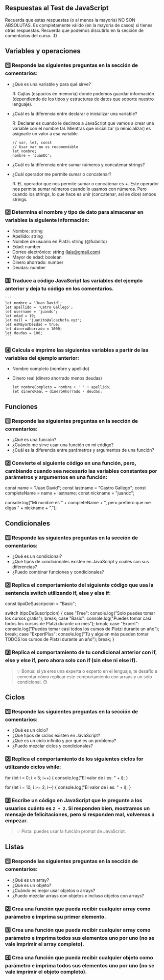 ## Respuestas al Test de JavaScript

Recuerda que estas respuestas (o al  menos la mayoría) NO SON ABSOLUTAS. Es completamente válido (en la mayoría de casos) si tienes otras respuestas. Recuerda que podemos discutirlo en la sección de comentarios del curso. :D


## Variables y operaciones

### 1️⃣ Responde las siguientes preguntas en la sección de comentarios:

- ¿Qué es una variable y para qué sirve?

    R: Cajtas (espacios en memoria) donde podemos guardar información (dependiendo de los tipos y estructuras de datos que soporte nuestro lenguaje).

- ¿Cuál es la diferencia entre declarar e inicializar una variable?

    R: Declarar es cuando le decimos a JavaScript que vamos a crear una variable con el nombre tal. Mientras que inicializar (o reinicializar) es asignarle un valor a esa variable.
    ```
    // var, let, const
    // Usar var no es recomendable
    let nombre;
    nombre = 'JuanDC';
    ```

- ¿Cuál es la diferencia entre sumar números y concatenar strings?
- ¿Cuál operador me permite sumar o concatenar?

    R: EL operador que nos permite sumar o concatenar es +. Este operador nos permite sumar números cuando lo usamos con números. Pero cuando los strings, lo que hace es unir (concatenar, así se dice) ambos strings.

### 2️⃣ Determina el nombre y tipo de dato para almacenar en variables la siguiente información:

  - Nombre: string
  - Apellido: string
  - Nombre de usuario en Platzi: string (@fulanito)
  - Edad: number
  - Correo electrónico: string (lala@gmail.com)
  - Mayor de edad: boolean
  - Dinero ahorrado: number
  - Deudas: number

### 3️⃣ Traduce a código JavaScript las variables del ejemplo anterior y deja tu código en los comentarios.

    ```
    let nombre = 'Juan David'; 
    let apellido = 'Catro Gallego'; 
    let username = 'juandc'; 
    let edad = 19; 
    let mail = 'juanito@alcachofa.xyz'; 
    let esMayorDeEdad = true; 
    let dineroAhorrado = 1000; 
    let deudas = 100;
    ```

### 4️⃣ Calcula e imprime las siguientes variables a partir de las variables del ejemplo anterior:

- Nombre completo (nombre y apellido)
- Dinero real (dinero ahorrado menos deudas)

    ```
    let nombreCompleto = nombre + ' ' + apellido; 
    let dineroReal = dineroAhorrado - deudas;
    ```






## Funciones

### 1️⃣ Responde las siguientes preguntas en la sección de comentarios:

- ¿Qué es una función?
- ¿Cuándo me sirve usar una función en mi código?
- ¿Cuál es la diferencia entre parámetros y argumentos de una función?

### 2️⃣ Convierte el siguiente código en una función, pero, cambiando cuando sea necesario las variables constantes por parámetros y argumentos en una función:
const name = "Juan David"; const lastname = "Castro Gallego"; const completeName = name + lastname; const nickname = "juandc";

console.log("Mi nombre es " + completeName + ", pero prefiero que me digas " + nickname + ".");




## Condicionales

### 1️⃣ Responde las siguientes preguntas en la sección de comentarios:

- ¿Qué es un condicional?
- ¿Qué tipos de condicionales existen en JavaScript y cuáles son sus diferencias?
- ¿Puedo combinar funciones y condicionales?

### 2️⃣ Replica el comportamiento del siguiente código que usa la sentencia switch utilizando if, else y else if:
const tipoDeSuscripcion = "Basic";

switch (tipoDeSuscripcion) { case "Free": console.log("Solo puedes tomar los cursos gratis"); break; case "Basic": console.log("Puedes tomar casi todos los cursos de Platzi durante un mes"); break; case "Expert": console.log("Puedes tomar casi todos los cursos de Platzi durante un año"); break; case "ExpertPlus": console.log("Tú y alguien más pueden tomar TODOS los cursos de Platzi durante un año"); break; }



### 3️⃣ Replica el comportamiento de tu condicional anterior con if, else y else if, pero ahora solo con if (sin else ni else if).

> 💡 Bonus: si ya eres una experta o experto en el lenguaje, te desafío a comentar cómo replicar este comportamiento con arrays y un solo condicional. 😏


## Ciclos

### 1️⃣ Responde las siguientes preguntas en la sección de comentarios:

- ¿Qué es un ciclo?
- ¿Qué tipos de ciclos existen en JavaScript?
- ¿Qué es un ciclo infinito y por qué es un problema?
- ¿Puedo mezclar ciclos y condicionales?

### 2️⃣ Replica el comportamiento de los siguientes ciclos for utilizando ciclos while:
for (let i = 0; i < 5; i++) { console.log("El valor de i es: " + i); }

for (let i = 10; i >= 2; i--) { console.log("El valor de i es: " + i); }



### 3️⃣ Escribe un código en JavaScript que le pregunte a los usuarios cuánto es `2 + 2`. Si responden bien, mostramos un mensaje de felicitaciones, pero si responden mal, volvemos a empezar.

> 💡 Pista: puedes usar la función prompt de JavaScript.


## Listas

### 1️⃣ Responde las siguientes preguntas en la sección de comentarios:

- ¿Qué es un array?
- ¿Qué es un objeto?
- ¿Cuándo es mejor usar objetos o arrays?
- ¿Puedo mezclar arrays con objetos o incluso objetos con arrays?

### 2️⃣ Crea una función que pueda recibir cualquier array como parámetro e imprima su primer elemento.

### 3️⃣ Crea una función que pueda recibir cualquier array como parámetro e imprima todos sus elementos uno por uno (no se vale imprimir el array completo).

### 4️⃣ Crea una función que pueda recibir cualquier objeto como parámetro e imprima todos sus elementos uno por uno (no se vale imprimir el objeto completo).
